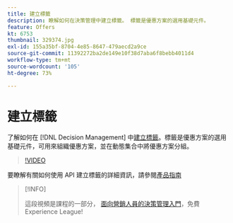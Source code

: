 ```yaml
---
title: 建立標籤
description: 瞭解如何在決策管理中建立標籤。 標籤是優惠方案的選用基礎元件。
feature: Offers
kt: 6753
thumbnail: 329374.jpg
exl-id: 155a35bf-8704-4e85-8647-479aecd2a9ce
source-git-commit: 11392272ba2de149e10f38d7aba6f8bebb4011d4
workflow-type: tm+mt
source-wordcount: '105'
ht-degree: 73%

---
```


# 建立標籤

了解如何在 [!DNL Decision Management] 中[建立標籤](https://experienceleague.adobe.com/docs/journey-optimizer/using/offer-decisioniong/create-components/creating-tags.html?lang=zh-Hant)。標籤是優惠方案的選用基礎元件，可用來組織優惠方案，並在動態集合中將優惠方案分組。

>[!VIDEO](https://video.tv.adobe.com/v/329374?quality=12&learn=on)

要瞭解有關如何使用 API 建立標籤的詳細資訊，請參閱[產品指南](https://experienceleague.adobe.com/docs/journey-optimizer/using/offer-decisioniong/api-reference/offers-api/tags/create.html?lang=zh-Hant)

>[!INFO]
>
> 這段視頻是課程的一部分， [面向營銷人員的決策管理入門](https://experienceleague.adobe.com/?recommended=ExperiencePlatform-U-1-2020.1.offerdecisioning?lang=zh-Hant)，免費Experience League!
